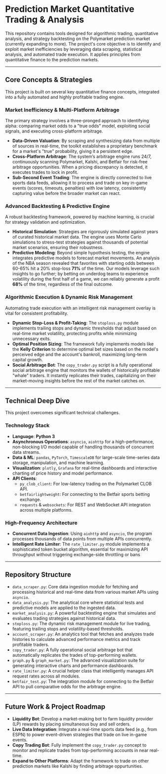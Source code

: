 # Prediction Market Quantitative Trading & Analysis

This repository contains tools designed for algorithmic trading, quantitative analysis, and strategy backtesting on the Polymarket prediction market (currently expanding to more). The project's core objective is to identify and exploit market inefficiencies by leveraging data scraping, statistical analysis, and automated trade execution. It applies principles from quantitative finance to the prediction markets.



---
## Core Concepts & Strategies

This project is built on several key quantitative finance concepts, integrated into a fully automated and highly profitable trading engine.

### Market Inefficiency & Multi-Platform Arbitrage
The primary strategy involves a three-pronged approach to identifying alpha: comparing market odds to a "true odds" model, exploiting social signals, and executing cross-platform arbitrage.

* **Data-Driven Valuation**: By scraping and synthesizing data from multiple of sources in real-time, the toolkit establishes a proprietary benchmark for a market's "true" probability, giving it a persistent edge.
* **Cross-Platform Arbitrage**: The system’s arbitrage engine runs 24/7, continuously scanning Polymarket, Kalshi, and Betfair for risk-free arbitrage opportunities. When a pricing discrepancy is detected, it executes trades to lock in profit.
* **Sub-Second Event Trading**: The engine is directly connected to live sports data feeds, allowing it to process and trade on key in-game events (scores, timeouts, penalties) with low latency, consistently capturing value before the broader market can react.

### Advanced Backtesting & Predictive Engine
A robust backtesting framework, powered by machine learning, is crucial for strategy validation and optimization.

* **Historical Simulation**: Strategies are rigorously simulated against years of curated historical market data. The engine uses Monte Carlo simulations to stress-test strategies against thousands of potential market scenarios, ensuring their robustness.
* **Predictive Modeling**: Beyond simple hypothesis testing, the engine integrates predictive models to forecast market movements. An analysis of the NBA season revealed that favorites with starting odds between 60-65% hit a 20% stop-loss **71%** of the time. Our models leverage such insights to go further; by betting on underdog teams to experience volatility during the first half of a game, we can reliably generate a profit **68%** of the time, regardless of the final outcome.

### Algorithmic Execution & Dynamic Risk Management
Automating trade execution with an intelligent risk management overlay is vital for consistent profitability.

* **Dynamic Stop-Loss & Profit-Taking**: The `stoploss.py` module implements trailing stops and dynamic thresholds that adjust based on real-time market volatility, protecting profits while minimizing unnecessary exits.
* **Optimal Position Sizing**: The framework fully implements models like the **Kelly Criterion** to determine optimal bet sizes based on the model's perceived edge and the account's bankroll, maximizing long-term capital growth.
* **Social Arbitrage Bot**: The `copy_trader.py` script is a fully operational social arbitrage engine that monitors the wallets of historically profitable "whale" traders. It instantly replicates their trades, capitalizing on their market-moving insights before the rest of the market catches on.

---
## Technical Deep Dive

This project overcomes significant technical challenges.

### Technology Stack
* **Language**: **Python 3**
* **Asynchronous Operations**: `asyncio`, `aiohttp` for a high-performance, non-blocking I/O model capable of handling thousands of concurrent data streams.
* **Data & ML**: `pandas`, `PyTorch`, `TimescaleDB` for large-scale time-series data storage, manipulation, and machine learning.
* **Visualization**: `plotly`, `Grafana` for real-time dashboards and interactive charting of price history and model performance.
* **API Clients**:
    * `py_clob_client`: For low-latency trading on the Polymarket CLOB API.
    * `betfairlightweight`: For connecting to the Betfair sports betting exchange.
    * `requests` & `websockets`: For REST and WebSocket API integration across multiple platforms.

### High-Frequency Architecture
* **Concurrent Data Ingestion**: Using `aiohttp` and `asyncio`, the program processes thousands of data points from multiple APIs concurrently.
* **Intelligent Rate Limiter**: The `rate_limiter.py` module implements a sophisticated token bucket algorithm, essential for maximizing API throughput without triggering exchange-side throttling or bans

---
## Repository Structure

* `data_scraper.py`: Core data ingestion module for fetching and processing historical and real-time data from various market APIs using `asyncio`.
* `data_analysis.py`: The analytical core where statistical tests and predictive models are applied to the ingested data.
* `market_analysis.py`: A powerful backtesting engine that simulates and evaluates trading strategies against historical data.
* `stoploss.py`: The dynamic risk management module for live trading, featuring trailing stops and volatility-based thresholds.
* `account_scraper.py`: An analytics tool that fetches and analyzes trade histories to calculate advanced performance metrics and track profitable traders.
* `copy_trader.py`: A fully operational social arbitrage bot that automatically replicates the trades of top-performing wallets.
* `graph.py` & `graph_market.py`: The advanced visualization suite for generating interactive charts and performance dashboards.
* `rate_limiter.py`: A crucial helper class that intelligently manages API request rates across all modules.
* `betfair_test.py`: The integration module for connecting to the Betfair API to pull comparative odds for the arbitrage engine.

---
## Future Work & Project Roadmap

* **Liquidity Bot**: Develop a market-making bot to farm liquidity provider (LP) rewards by placing simultaneous buy and sell orders.
* **Live Data Integration**: Integrate a real-time sports data feed (e.g., from ESPN) to power event-driven strategies that trade on live in-game events.
* **Copy Trading Bot**: Fully implement the `copy_trader.py` concept to monitor and replicate trades from top-performing accounts in near real-time.
* **Expand to Other Platforms**: Adapt the framework to trade on other prediction markets like Kalshi by finding arbitrage oppurtunities.
